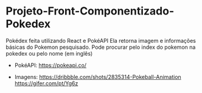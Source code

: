 # Projeto-Front-Componentizado-Pokedex
Pokédex feita utilizando React e PokéAPI
Ela retorna imagem e informações básicas do Pokemon pesquisado.
Pode procurar pelo index do pokemon na pokedex ou pelo nome (em inglês)


 - PokéAPI: 
 https://pokeapi.co/
 
 - Imagens:
 https://dribbble.com/shots/2835314-Pokeball-Animation
 https://gifer.com/pt/Yg6z
